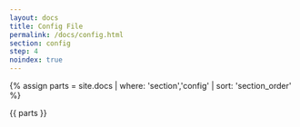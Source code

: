 ```yaml
---
layout: docs
title: Config File
permalink: /docs/config.html
section: config
step: 4
noindex: true
---
```


{% assign parts = site.docs | where: 'section','config' | sort: 'section_order' %}

{{ parts }}